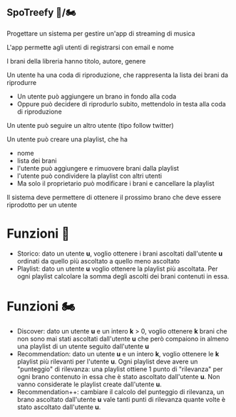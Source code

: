 ## SpoTreefy 🛵/🏍

Progettare un sistema per gestire un'app di streaming di musica

L'app permette agli utenti di registrarsi con email e nome

I brani della libreria hanno titolo, autore, genere

Un utente ha una coda di riproduzione, che rappresenta la lista dei brani da riprodurre
* Un utente può aggiungere un brano in fondo alla coda
* Oppure può decidere di riprodurlo subito, mettendolo in testa alla coda di riproduzione

Un utente può seguire un altro utente (tipo follow twitter)

Un utente può creare una playlist, che ha
* nome
* lista dei brani
* l'utente può aggiungere e rimuovere brani dalla playlist
* l'utente può condividere la playlist con altri utenti
* Ma solo il proprietario può modificare i brani e cancellare la playlist

Il sistema deve permettere di ottenere il prossimo brano che deve essere riprodotto per un utente


# Funzioni 🛵
* Storico: dato un utente **u**, voglio ottenere i brani ascoltati dall'utente **u** ordinati da quello più ascoltato a quello meno ascoltato
* Playlist: dato un utente **u** voglio ottenere la playlist più ascoltata. Per ogni playlist calcolare la somma degli ascolti dei brani contenuti in essa.

# Funzioni 🏍
* Discover: dato un utente **u** e un intero **k** > 0, voglio ottenere **k** brani che non sono mai stati ascoltati dall'utente **u** che però compaiono in almeno una playlist di un utente seguito dall'utente **u**
* Recommendation: dato un utente **u** e un intero **k**, voglio ottenere le **k** playlist più rilevanti per l'utente **u**. Ogni playlist deve avere un "punteggio" di rilevanza: una playlist ottiene 1 punto di "rilevanza" per ogni brano contenuto in essa che è stato ascoltato dall'utente **u**. Non vanno considerate le playlist create dall'utente **u**.
* Recommendation++: cambiare il calcolo del punteggio di rilevanza, un brano ascoltato dall'utente **u** vale tanti punti di rilevanza quante volte è stato ascoltato dall'utente **u**.